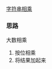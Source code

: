 [字符串相乘](https://leetcode-cn.com/explore/featured/card/bytedance/242/string/1015/)

### 思路
大数相乘
1. 按位相乘
2. 将结果加起来